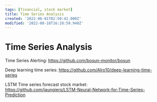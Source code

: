 ```yaml
---
tags: [financial, stock market]
title: Time Series Analysis
created: '2022-06-01T02:50:42.000Z'
modified: '2022-08-18T16:28:59.940Z'
---
```


# Time Series Analysis

Time Series Alerting:
https://github.com/bosun-monitor/bosun

Deep learning time series:
https://github.com/Alro10/deep-learning-time-series

LSTM Time series forecast stock market:
https://github.com/jaungiers/LSTM-Neural-Network-for-Time-Series-Prediction
